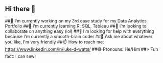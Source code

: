 ## Hi there 👋

##🔭 I’m currently working on my 3rd case study for my Data Analytics Portfolio
##🌱 I’m currently learning R, SQL, Tableau
##👯 I’m looking to collaborate on anything easy (lol)
##🤔 I’m looking for help with everything because I'm currently a smooth-brain coder
##💬 Ask me about whatever you like, I'm very friendly
##📫 How to reach me: https://www.linkedin.com/in/luke-d-watts/
##😄 Pronouns: He/Him
##⚡ Fun fact: I can sew!

<!--
**LWatts71/LWatts71** is a ✨ _special_ ✨ repository because its `README.md` (this file) appears on your GitHub profile.

Here are some ideas to get you started:

- 🔭 I’m currently working on my 3rd case study for my Data Analytics Portfolio
- 🌱 I’m currently learning R, SQL, Tableau
- 👯 I’m looking to collaborate on anything easy (lol)
- 🤔 I’m looking for help with everything because I'm currently a smooth-brain coder
- 💬 Ask me about whatever you like, I'm very friendly
- 📫 How to reach me: https://www.linkedin.com/in/luke-d-watts/
- 😄 Pronouns: He/Him
- ⚡ Fun fact: I can sew!
-->
